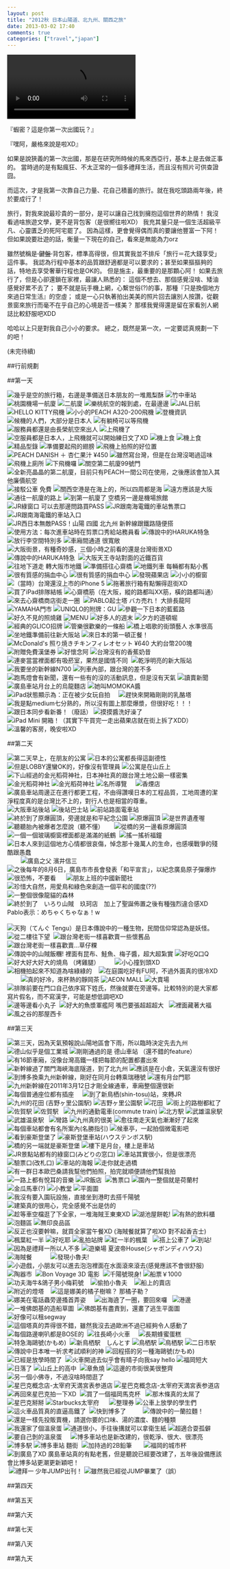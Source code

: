 ```yaml
---
layout: post
title: "2012秋 日本山陽道、北九州、關西之旅"
date: 2013-03-02 17:40
comments: true
categories: ["travel","japan"]
---
```

<video controls autoplay> 
  <source src="/attachments/2013-03-02-2012-japan-trip/Japan%202012.mp4" type="video/mp4">
  <source src="/attachments/2013-03-02-2012-japan-trip/Japan%202012.WebM" type="video/webm">
  Your browser does not support the video tag.
</video>

『蝦密？這是你第一次出國玩？』

『嘿阿，嚴格來說是啦XD』

如果是說狹義的第一次出國，那是在研究所時候的馬來西亞行，基本上是去做正事的。
當時過的是有點瘋狂、不太正常的一個多禮拜生活，而且沒有照片可供查證囧。

而這次，才是我第一次靠自己力量、花自己積蓄的旅行。就在我吃頭路兩年後，終於要成行了！


旅行，對我來說最珍貴的一部分，是可以讓自己找到擁抱這個世界的熱情！
我沒看過啥旅遊文學，更不是背包客（是很嚮往啦XD）
我充其量只是一個生活超級平凡、心靈匱乏的死阿宅罷了。
因為這樣，更會覺得偶而真的要讓他豐富一下阿！
但如果說要壯遊的話，衡量一下現在的自己，看來是無能為力orz 

雖然號稱是<del> 鍵盤 </del>背包客，標準高得很，但其實我並不排斥「旅行＝花大錢享受」這件事。
我認為行程中基本的品質跟舒適都是可以要求的；甚至如果摳摳夠的話，特地去享受奢華行程也是OK的。
但是施主，最重要的是那顆心阿！
如果去旅行了，但是心卻還鎖在家裡，最讓人熟悉的：
這個不想去、那個感覺沒啥、矮油感覺好累不去了；
要不就是玩手機上網，心繫世俗(?)的事，那種『只是換個地方來過日常生活』的空虛；
或是一心只執著拍出美美的照片回去讓別人按讚，從觀景窗來旅行而毫不在乎自己的心境是否一樣美？
那樣我覺得還是留在家看別人網誌比較舒服吧XDD

哈哈以上只是對我自己小小的要求。
總之，既然是第一次，一定要認真規劃一下的吧！

(未完待續)

##行前規劃






<!--more-->

##第一天
<div class="gallery">
<img alt="幾乎是空的旅行箱，右邊是準備送日本朋友的一堆鳳梨酥" src="http://sphotos-a.ak.fbcdn.net/hphotos-ak-ash3/527461_10151126828143807_420357871_n.jpg">
<img alt="竹中車站" src="http://sphotos-a.ak.fbcdn.net/hphotos-ak-ash3/527461_10151126828143807_420357871_n.jpg">
<img alt="桃園機場一航廈" src="http://sphotos-h.ak.fbcdn.net/hphotos-ak-snc7/406924_10151126828823807_15757396_n.jpg">
<img alt="二航廈" src="http://sphotos-h.ak.fbcdn.net/hphotos-ak-snc7/406924_10151126828823807_15757396_n.jpg">
<img alt="樂桃航空的報到處，在最邊邊" src="http://sphotos-b.ak.fbcdn.net/hphotos-ak-ash3/557680_10151126829258807_1080455380_n.jpg">
<img alt="JAL日航" src="http://sphotos-e.ak.fbcdn.net/hphotos-ak-prn1/22427_10151126831788807_1198353017_n.jpg">
<img alt="HELLO KITTY飛機" src="http://sphotos-f.ak.fbcdn.net/hphotos-ak-ash4/254203_10151126831993807_1086628630_n.jpg">
<img alt="小小的PEACH A320-200飛機" src="http://sphotos-a.ak.fbcdn.net/hphotos-ak-ash3/525653_10151126832188807_1033445392_n.jpg">
<img alt="登機資訊" src="http://sphotos-b.ak.fbcdn.net/hphotos-ak-ash3/530774_10151126832443807_239576612_n.jpg">
<img alt="候機的人們，大部分是日本人" src="http://sphotos-g.ak.fbcdn.net/hphotos-ak-ash4/1021_10151126832578807_1492064006_n.jpg">
<img alt="有躺椅可以等飛機" src="http://sphotos-h.ak.fbcdn.net/hphotos-ak-ash3/644092_10151126832733807_961521263_n.jpg">
<img alt="服務員都還是由長榮航空來出人" src="http://sphotos-e.ak.fbcdn.net/hphotos-ak-ash3/523617_10151126832883807_1840564258_n.jpg">
<img alt="上飛機了" src="http://sphotos-a.ak.fbcdn.net/hphotos-ak-prn1/557732_10151126833068807_430015421_n.jpg">
<img alt="空服員都是日本人，上飛機就可以開始練日文了XD" src="http://sphotos-e.ak.fbcdn.net/hphotos-ak-ash3/384249_10151126833273807_921662349_n.jpg">
<img alt="機上食" src="http://sphotos-a.ak.fbcdn.net/hphotos-ak-ash4/285687_10151126833498807_1337421725_n.jpg">
<img alt="機上食" src="http://sphotos-d.ak.fbcdn.net/hphotos-ak-prn1/525673_10151126833768807_169407856_n.jpg">
<img alt="精品型錄" src="http://sphotos-b.ak.fbcdn.net/hphotos-ak-ash4/409013_10151126834108807_400336960_n.jpg">
<img alt="準備要起飛的翅膀" src="http://sphotos-g.ak.fbcdn.net/hphotos-ak-snc7/579155_10151126834333807_895099878_n.jpg">
<img alt="飛機上拍照的好位置" src="http://sphotos-a.ak.fbcdn.net/hphotos-ak-ash3/559510_10151126834493807_947614180_n.jpg">
<img alt="PEACH  DANISH ＋ 杏仁果汁 ¥450" src="http://sphotos-f.ak.fbcdn.net/hphotos-ak-prn1/68417_10151126834743807_1583140784_n.jpg">
<img alt="雖然寫台灣，但是在台灣沒喝過這味" src="http://sphotos-d.ak.fbcdn.net/hphotos-ak-snc7/293732_10151126834963807_987529498_n.jpg">
<img alt="飛機上廁所" src="http://sphotos-h.ak.fbcdn.net/hphotos-ak-snc7/487341_10151126835248807_1898819899_n.jpg">
<img alt="下飛機囉" src="http://sphotos-e.ak.fbcdn.net/hphotos-ak-ash3/487149_10151126835313807_1373727149_n.jpg">
<img alt="關空第二航廈99號門" src="http://sphotos-g.ak.fbcdn.net/hphotos-ak-frc1/406950_10151126835553807_1242352187_n.jpg">
<img alt="全新亮晶晶的第二航廈，目前只有PEACH一間公司在使用，之後應該會加入其他廉價航空" src="http://sphotos-h.ak.fbcdn.net/hphotos-ak-ash4/398283_10151126835763807_866842458_n.jpg">
<img alt="接駁公車 免費" src="http://sphotos-f.ak.fbcdn.net/hphotos-ak-ash4/935_10151126835983807_937722622_n.jpg">
<img alt="關西空港是在海上的，所以四周都是海" src="http://sphotos-h.ak.fbcdn.net/hphotos-ak-prn1/521731_10151126836308807_708058054_n.jpg">
<img alt="遠方應該是大阪" src="http://sphotos-e.ak.fbcdn.net/hphotos-ak-frc3/403481_10151126836668807_1788936116_n.jpg">
<img alt="通往一航廈的路上" src="http://sphotos-c.ak.fbcdn.net/hphotos-ak-prn1/559554_10151126837113807_520108580_n.jpg">
<img alt="到第一航廈了 空橋另一邊是機場旅館" src="http://sphotos-a.ak.fbcdn.net/hphotos-ak-prn1/21156_10151126837328807_1783055362_n.jpg">
<img alt="JR綠窗口 可以去那邊問路買PASS" src="http://sphotos-g.ak.fbcdn.net/hphotos-ak-ash4/270423_10151126837488807_1010826205_n.jpg">
<img alt="JR跟南海電鐵的車站售票口" src="http://sphotos-h.ak.fbcdn.net/hphotos-ak-snc7/487322_10151126837623807_1025235470_n.jpg">
<img alt="JR跟南海電鐵的車站入口" src="http://sphotos-e.ak.fbcdn.net/hphotos-ak-prn1/30378_10151126837838807_732307971_n.jpg">
<img alt="JR西日本無敵PASS！山陽 四國 北九州 新幹線跟鐵路隨便搭" src="http://sphotos-c.ak.fbcdn.net/hphotos-ak-prn1/545559_10151126838068807_2062290341_n.jpg">
<img alt="使用方法：每次進車站時在剪票口秀給站務員看" src="http://sphotos-a.ak.fbcdn.net/hphotos-ak-snc7/398263_10151126838268807_1760797327_n.jpg">
<img alt="傳說中的HARUKA特急" src="http://sphotos-f.ak.fbcdn.net/hphotos-ak-prn1/548969_10151126838453807_400809932_n.jpg">
<img alt="放行李空間特別多" src="http://sphotos-d.ak.fbcdn.net/hphotos-ak-prn1/66228_10151126838648807_802719937_n.jpg">
<img alt="車廂間通道 很寬敞" src="http://sphotos-h.ak.fbcdn.net/hphotos-ak-prn1/32384_10151126838953807_476798836_n.jpg">
<img alt="大阪街景，有種奇妙感，三個小時之前看的還是台灣街景XD" src="http://sphotos-a.ak.fbcdn.net/hphotos-ak-snc7/3906_10151126839473807_1680388903_n.jpg">
<img alt="" src="http://sphotos-b.ak.fbcdn.net/hphotos-ak-prn1/521574_10151126839638807_648242806_n.jpg">
<img alt="傳說中的HARUKA特急" src="http://sphotos-d.ak.fbcdn.net/hphotos-ak-ash3/60615_10151126839843807_1731690989_n.jpg">
<img alt="" src="http://sphotos-a.ak.fbcdn.net/hphotos-ak-prn1/76199_10151126840148807_1184204672_n.jpg">
<img alt="大阪天王寺站對面的近鐵百貨" src="http://sphotos-c.ak.fbcdn.net/hphotos-ak-ash3/154277_10151126840348807_1625550865_n.jpg">
<img alt="往地下道走 轉大阪市地鐵" src="http://sphotos-e.ak.fbcdn.net/hphotos-ak-ash4/398253_10151126840478807_765363305_n.jpg">
<img alt="準備搭往心齋橋" src="http://sphotos-f.ak.fbcdn.net/hphotos-ak-ash4/293811_10151126840673807_963099630_n.jpg">
<img alt="地鐵列車 每輛都有點小舊" src="http://sphotos-d.ak.fbcdn.net/hphotos-ak-snc6/223737_10151126840818807_2025584004_n.jpg">
<img alt="很有質感的捐血中心" src="http://sphotos-g.ak.fbcdn.net/hphotos-ak-frc1/317713_10151126841068807_446023831_n.jpg">
<img alt="很有質感的捐血中心" src="http://sphotos-c.ak.fbcdn.net/hphotos-ak-ash3/560678_10151126841303807_249133840_n.jpg">
<img alt="發現蘋果店" src="http://sphotos-e.ak.fbcdn.net/hphotos-ak-prn1/59669_10151126841443807_16782974_n.jpg">
<img alt="小小的櫥窗" src="http://sphotos-h.ak.fbcdn.net/hphotos-ak-prn1/14389_10151126841563807_1903356797_n.jpg">
<img alt="（當時）台灣還沒上市的iPhone 5" src="http://sphotos-b.ak.fbcdn.net/hphotos-ak-snc6/223746_10151126841733807_1450235387_n.jpg">
<img alt="拖著旅行箱有點懶得逛街XD" src="http://sphotos-d.ak.fbcdn.net/hphotos-ak-ash4/400325_10151126841958807_1106378119_n.jpg">
<img alt="買了iPad排隊結帳" src="http://sphotos-f.ak.fbcdn.net/hphotos-ak-ash3/552233_10151126842128807_73048170_n.jpg">
<img alt="心齋橋筋（在大阪，縱的路都叫XX筋，橫的路都叫通）" src="http://sphotos-e.ak.fbcdn.net/hphotos-ak-ash3/46193_10151126842258807_1788323202_n.jpg">
<img alt="來去心齋橋商店街走一圈" src="http://sphotos-c.ak.fbcdn.net/hphotos-ak-frc3/293826_10151126842463807_1315365804_n.jpg">
<img alt="" src="http://sphotos-b.ak.fbcdn.net/hphotos-ak-ash4/304334_10151126842793807_2026362849_n.jpg">
<img alt="PABLO起士塔 バカ売れ！ 大排長龍阿" src="http://sphotos-a.ak.fbcdn.net/hphotos-ak-ash3/533841_10151126843058807_1334969559_n.jpg">
<img alt="YAMAHA門市" src="http://sphotos-d.ak.fbcdn.net/hphotos-ak-ash3/530755_10151126843348807_1925786253_n.jpg">
<img alt="UNIQLO的附牌：GU" src="http://sphotos-a.ak.fbcdn.net/hphotos-ak-ash3/178932_10151126843528807_12421083_n.jpg">
<img alt="參觀一下日本的藍藍路" src="http://sphotos-c.ak.fbcdn.net/hphotos-ak-ash4/302746_10151126843703807_142107956_n.jpg">
<img alt="好久不見的照燒雞" src="http://sphotos-b.ak.fbcdn.net/hphotos-ak-prn1/68450_10151126843843807_620493842_n.jpg">
<img alt="MENU" src="http://sphotos-h.ak.fbcdn.net/hphotos-ak-prn1/522912_10151126844083807_236510442_n.jpg">
<img alt="好多人的週末" src="http://sphotos-d.ak.fbcdn.net/hphotos-ak-ash3/547006_10151126844283807_2051516292_n.jpg">
<img alt="夕方的道頓堀" src="http://sphotos-c.ak.fbcdn.net/hphotos-ak-ash3/523416_10151126844548807_280551988_n.jpg">
<img alt="經典的GLICO招牌" src="http://sphotos-e.ak.fbcdn.net/hphotos-ak-ash4/394099_10151126844688807_228190276_n.jpg">
<img alt="管樂很歡樂的一條船" src="http://sphotos-d.ak.fbcdn.net/hphotos-ak-ash4/398287_10151126844943807_1068770006_n.jpg">
<img alt="橋上唱歌的街頭藝人  水準很高" src="http://sphotos-f.ak.fbcdn.net/hphotos-ak-prn1/32384_10151126845098807_1844794303_n.jpg">
<img alt="" src="http://sphotos-b.ak.fbcdn.net/hphotos-ak-ash4/292772_10151126845323807_616542856_n.jpg">
<img alt="坐地鐵準備前往新大阪站" src="http://sphotos-c.ak.fbcdn.net/hphotos-ak-ash3/557565_10151126845448807_749295151_n.jpg">
<img alt="來日本的第一頓正餐！" src="http://sphotos-e.ak.fbcdn.net/hphotos-ak-prn1/560627_10151126845563807_620583826_n.jpg">
<img alt="McDonald's 照り焼きチキンフィレオセット ¥640 大約台幣200塊" src="http://sphotos-a.ak.fbcdn.net/hphotos-ak-prn1/75964_10151126845678807_1615899800_n.jpg">
<img alt="附贈免費漢堡券" src="http://sphotos-h.ak.fbcdn.net/hphotos-ak-snc6/9226_10151126845873807_1640409909_n.jpg">
<img alt="好懷念阿" src="http://sphotos-c.ak.fbcdn.net/hphotos-ak-prn1/552178_10151126845983807_293888461_n.jpg">
<img alt="台灣沒有的香蕉奶昔" src="http://sphotos-g.ak.fbcdn.net/hphotos-ak-frc1/384865_10151126846203807_1390832532_n.jpg">
<img alt="連麥當當裡面都有吸菸室，果然是國情不同" src="http://sphotos-a.ak.fbcdn.net/hphotos-ak-ash3/9092_10151126846438807_148127861_n.jpg">
<img alt="" src="http://sphotos-f.ak.fbcdn.net/hphotos-ak-snc7/409041_10151126846648807_810632910_n.jpg">
<img alt="乾淨明亮的新大阪站" src="http://sphotos-b.ak.fbcdn.net/hphotos-ak-ash4/197330_10151126846873807_527061513_n.jpg">
<img alt="我要坐的新幹線N700" src="http://sphotos-f.ak.fbcdn.net/hphotos-ak-prn1/69594_10151126847293807_2142848649_n.jpg">
<img alt="列車內部，跟台灣的差不多" src="http://sphotos-b.ak.fbcdn.net/hphotos-ak-prn1/17007_10151126847623807_1021102968_n.jpg">
<img alt="跑馬燈會有新聞，還有一些有的沒的活動訊息，但是沒有天氣" src="http://sphotos-e.ak.fbcdn.net/hphotos-ak-snc7/1059_10151126847818807_798389593_n.jpg">
<img alt="讀賣新聞" src="http://sphotos-a.ak.fbcdn.net/hphotos-ak-ash4/404256_10151126848123807_1418443524_n.jpg">
<img alt="廣島車站月台上的烏龍麵店" src="http://sphotos-h.ak.fbcdn.net/hphotos-ak-ash3/155520_10151126848283807_319278330_n.jpg">
<img alt="她叫MOMOKA醬" src="http://sphotos-h.ak.fbcdn.net/hphotos-ak-prn1/69592_10151128029283807_1571798502_n.jpg">
<img alt="" src="http://sphotos-f.ak.fbcdn.net/hphotos-ak-prn1/30998_10151128029473807_992264585_n.jpg">
<img alt="iPad狀態顯示為：正在被少女玩自拍" src="http://sphotos-h.ak.fbcdn.net/hphotos-ak-ash4/381906_10151128029708807_2003100988_n.jpg">
<img alt="" src="http://sphotos-g.ak.fbcdn.net/hphotos-ak-prn1/560710_10151128030098807_693970607_n.jpg">
<img alt="" src="http://sphotos-a.ak.fbcdn.net/hphotos-ak-snc6/222439_10151128030308807_650872857_n.jpg">
<img alt="" src="http://sphotos-e.ak.fbcdn.net/hphotos-ak-ash4/318712_10151128030498807_2053884490_n.jpg">
<img alt="" src="http://sphotos-b.ak.fbcdn.net/hphotos-ak-prn1/58882_10151128030713807_1379777284_n.jpg">
<img alt="趕快來開箱剛剛的乳酪塔" src="http://sphotos-d.ak.fbcdn.net/hphotos-ak-prn1/32412_10151128030853807_1823981167_n.jpg">
<img alt="我是點medium七分熟的，所以沒有圖上那麼爆漿，但很好吃！！！" src="http://sphotos-e.ak.fbcdn.net/hphotos-ak-ash4/381879_10151128031138807_2087718822_n.jpg">
<img alt="跟日本同步看新番！（廢話）" src="http://sphotos-c.ak.fbcdn.net/hphotos-ak-prn1/523625_10151128031303807_914447255_n.jpg">
<img alt="摸摸醬洗好澡了" src="http://sphotos-d.ak.fbcdn.net/hphotos-ak-ash3/17026_10151128031803807_139254390_n.jpg">
<img alt="" src="http://sphotos-g.ak.fbcdn.net/hphotos-ak-ash3/546827_10151128032478807_969548486_n.jpg">
<img alt="" src="http://sphotos-c.ak.fbcdn.net/hphotos-ak-prn1/546881_10151128032878807_1558751619_n.jpg">
<img alt="iPad Mini 開箱！（其實下午買完一走出蘋果店就在街上拆了XDD）" src="http://sphotos-f.ak.fbcdn.net/hphotos-ak-frc1/302876_10151128033048807_428240411_n.jpg">
<img alt="溫馨的客房，晚安啦XD" src="http://sphotos-b.ak.fbcdn.net/hphotos-ak-ash3/525603_10151128396303807_1650389588_n.jpg">
</div>


##第二天
<div class="gallery">
<img alt="第二天早上，在朋友的公寓" src="http://sphotos-h.ak.fbcdn.net/hphotos-ak-ash4/925_10151128034443807_117961902_n.jpg">
<img alt="日本的公寓都長得這副德性" src="http://sphotos-c.ak.fbcdn.net/hphotos-ak-frc1/416880_10151128034788807_1967868739_n.jpg">
<img alt="但是LOBBY還蠻OK的，好像沒有管理員" src="http://sphotos-d.ak.fbcdn.net/hphotos-ak-prn1/36633_10151128035763807_2108615067_n.jpg">
<img alt="公寓是在山丘上" src="http://sphotos-c.ak.fbcdn.net/hphotos-ak-prn1/559366_10151128036073807_103899956_n.jpg">
<img alt="下山經過的金光稻荷神社，日本神社真的跟台灣土地公廟一樣密集" src="http://sphotos-g.ak.fbcdn.net/hphotos-ak-prn1/604106_10151128036528807_922930001_n.jpg">
<img alt="金光稻荷神社" src="http://sphotos-f.ak.fbcdn.net/hphotos-ak-snc7/409280_10151128036703807_1392844623_n.jpg">
<img alt="金光稻荷神社" src="http://sphotos-a.ak.fbcdn.net/hphotos-ak-prn1/527545_10151128037043807_1008742653_n.jpg">
<img alt="名所導覽" src="http://sphotos-b.ak.fbcdn.net/hphotos-ak-ash4/409041_10151128037738807_1627185589_n.jpg">
<img alt="" src="http://sphotos-h.ak.fbcdn.net/hphotos-ak-ash3/559611_10151128038923807_1667253650_n.jpg">
<img alt="" src="http://sphotos-c.ak.fbcdn.net/hphotos-ak-frc1/604115_10151128076348807_1806558632_n.jpg">
<img alt="" src="http://sphotos-g.ak.fbcdn.net/hphotos-ak-prn1/548366_10151128039108807_754671743_n.jpg">
<img alt="" src="http://sphotos-d.ak.fbcdn.net/hphotos-ak-ash3/644023_10151128039283807_1826206852_n.jpg">
<img alt="香煙店" src="http://sphotos-c.ak.fbcdn.net/hphotos-ak-prn1/527504_10151128039498807_11998855_n.jpg">
<img alt="廣島車站周邊正在進行都更工程，不由得讚嘆日本的工程品質，工地周遭的潔淨程度真的是台灣比不上的，對行人也是相當的尊重。" src="http://sphotos-b.ak.fbcdn.net/hphotos-ak-ash4/293804_10151128039643807_38001977_n.jpg">
<img alt="大阪車站後站" src="http://sphotos-d.ak.fbcdn.net/hphotos-ak-frc1/604173_10151128039803807_1865795697_n.jpg">
<img alt="後站巴士站" src="http://sphotos-e.ak.fbcdn.net/hphotos-ak-ash4/293804_10151128039913807_887935715_n.jpg">
<img alt="前站路面電車站" src="http://sphotos-g.ak.fbcdn.net/hphotos-ak-frc1/317261_10151128040173807_128885076_n.jpg">
<img alt="" src="http://sphotos-c.ak.fbcdn.net/hphotos-ak-frc1/604172_10151128040338807_100905524_n.jpg">
<img alt="終於到了原爆圓頂，旁邊就是和平紀念公園" src="http://sphotos-b.ak.fbcdn.net/hphotos-ak-frc1/387810_10151128041023807_709534280_n.jpg">
<img alt="原爆圓頂" src="http://sphotos-h.ak.fbcdn.net/hphotos-ak-snc7/486252_10151128041548807_1125729662_n.jpg">
<img alt="是世界遺產喔" src="http://sphotos-e.ak.fbcdn.net/hphotos-ak-ash3/560828_10151128042173807_387571035_n.jpg">
<img alt="" src="http://sphotos-f.ak.fbcdn.net/hphotos-ak-ash3/30942_10151128042853807_1436648111_n.jpg">
<img alt="" src="http://sphotos-e.ak.fbcdn.net/hphotos-ak-prn1/44476_10151128043473807_1039228209_n.jpg">
<img alt="" src="http://sphotos-g.ak.fbcdn.net/hphotos-ak-prn1/533669_10151128044033807_1534857741_n.jpg">
<img alt="" src="http://sphotos-f.ak.fbcdn.net/hphotos-ak-frc1/21809_10151128044863807_5207649_n.jpg">
<img alt="" src="http://sphotos-b.ak.fbcdn.net/hphotos-ak-prn1/603887_10151128045598807_1971538694_n.jpg">
<img alt="" src="http://sphotos-a.ak.fbcdn.net/hphotos-ak-ash3/69776_10151128046303807_440323892_n.jpg">
<img alt="" src="http://sphotos-g.ak.fbcdn.net/hphotos-ak-prn1/21317_10151128046813807_512842853_n.jpg">
<img alt="聽聽胎內被爆者怎麼說（聽不懂）" src="http://sphotos-b.ak.fbcdn.net/hphotos-ak-prn1/36571_10151128047238807_1300296135_n.jpg">
<img alt="" src="http://sphotos-c.ak.fbcdn.net/hphotos-ak-frc1/394028_10151128047808807_1947179303_n.jpg">
<img alt="" src="http://sphotos-g.ak.fbcdn.net/hphotos-ak-ash3/536335_10151128048138807_1244594027_n.jpg">
<img alt="" src="http://sphotos-d.ak.fbcdn.net/hphotos-ak-prn1/521744_10151128048578807_1958213079_n.jpg">
<img alt="" src="http://sphotos-b.ak.fbcdn.net/hphotos-ak-snc7/2047_10151128049808807_49465279_n.jpg">
<img alt="" src="http://sphotos-g.ak.fbcdn.net/hphotos-ak-prn1/65491_10151128050283807_1792554583_n.jpg">
<img alt="從橋的另一邊看原爆圓頂" src="http://sphotos-b.ak.fbcdn.net/hphotos-ak-prn1/75946_10151128050893807_556519860_n.jpg">
<img alt="一個一個玻璃櫥窗裡面都是滿滿的紙鶴" src="http://sphotos-g.ak.fbcdn.net/hphotos-ak-prn1/29389_10151128051638807_1155051118_n.jpg">
<img alt="" src="http://sphotos-b.ak.fbcdn.net/hphotos-ak-prn1/76253_10151128052498807_2029402311_n.jpg">
<img alt="搖一搖祈福鐘" src="http://sphotos-a.ak.fbcdn.net/hphotos-ak-prn1/548288_10151128052708807_153234816_n.jpg">
<img alt="" src="http://sphotos-g.ak.fbcdn.net/hphotos-ak-prn1/522974_10151128053723807_565491160_n.jpg">
<img alt="" src="http://sphotos-e.ak.fbcdn.net/hphotos-ak-ash4/396_10151128054003807_2016312431_n.jpg">
<img alt="" src="http://sphotos-b.ak.fbcdn.net/hphotos-ak-prn1/550331_10151128054308807_159815760_n.jpg">
<img alt="" src="http://sphotos-h.ak.fbcdn.net/hphotos-ak-prn1/403481_10151128054818807_611388382_n.jpg">
<img alt="" src="http://sphotos-d.ak.fbcdn.net/hphotos-ak-prn1/18491_10151128055218807_503506215_n.jpg">
<img alt="" src="http://sphotos-e.ak.fbcdn.net/hphotos-ak-prn1/536499_10151128055663807_946250300_n.jpg">
<img alt="日本人來到這個地方心情都很哀傷，悼念那十幾萬人的生命，也感嘆戰爭的殘酷跟愚蠢" src="http://sphotos-h.ak.fbcdn.net/hphotos-ak-ash4/3717_10151128056298807_944267057_n.jpg">
<img alt="" src="http://sphotos-c.ak.fbcdn.net/hphotos-ak-prn1/60621_10151128057613807_1778791713_n.jpg">
<img alt="" src="http://sphotos-d.ak.fbcdn.net/hphotos-ak-snc6/9305_10151128058058807_1461940862_n.jpg">
<img alt="" src="http://sphotos-g.ak.fbcdn.net/hphotos-ak-ash4/302875_10151128058463807_1248432221_n.jpg">
<img alt="" src="http://sphotos-e.ak.fbcdn.net/hphotos-ak-frc1/387824_10151128058958807_290887971_n.jpg">
<img alt="" src="http://sphotos-h.ak.fbcdn.net/hphotos-ak-ash4/317195_10151128059563807_1220947881_n.jpg">
<img alt="" src="http://sphotos-d.ak.fbcdn.net/hphotos-ak-ash3/67150_10151128059893807_1278291836_n.jpg">
<img alt="" src="http://sphotos-e.ak.fbcdn.net/hphotos-ak-snc6/9281_10151128060413807_1260731270_n.jpg">
<img alt="" src="http://sphotos-b.ak.fbcdn.net/hphotos-ak-ash3/68365_10151128060803807_490057660_n.jpg">
<img alt="廣島之父 濱井信三" src="http://sphotos-f.ak.fbcdn.net/hphotos-ak-ash4/316669_10151128061033807_1099400209_n.jpg">
<img alt="" src="http://sphotos-a.ak.fbcdn.net/hphotos-ak-ash3/542719_10151128061518807_625423916_n.jpg">
<img alt="" src="http://sphotos-f.ak.fbcdn.net/hphotos-ak-prn1/406966_10151128062038807_2099735780_n.jpg">
<img alt="" src="http://sphotos-d.ak.fbcdn.net/hphotos-ak-ash3/546953_10151128062543807_1821574869_n.jpg">
<img alt="" src="http://sphotos-b.ak.fbcdn.net/hphotos-ak-ash4/416814_10151128064488807_1908679208_n.jpg">
<img alt="" src="http://sphotos-h.ak.fbcdn.net/hphotos-ak-prn1/32303_10151128064868807_257770498_n.jpg">
<img alt="" src="http://sphotos-a.ak.fbcdn.net/hphotos-ak-frc1/407634_10151128065343807_1423600542_n.jpg">
<img alt="" src="http://sphotos-b.ak.fbcdn.net/hphotos-ak-prn1/527551_10151128065928807_754107841_n.jpg">
<img alt="" src="http://sphotos-h.ak.fbcdn.net/hphotos-ak-ash3/527307_10151128066243807_1273931878_n.jpg">
<img alt="之後每年的8月6日，廣島市市長會發表「和平宣言」，以紀念廣島原子彈爆炸" src="http://sphotos-g.ak.fbcdn.net/hphotos-ak-prn1/603953_10151128067008807_26592571_n.jpg">
<img alt="" src="http://sphotos-b.ak.fbcdn.net/hphotos-ak-ash3/155394_10151128067348807_1662545875_n.jpg">
<img alt="" src="http://sphotos-b.ak.fbcdn.net/hphotos-ak-prn1/76260_10151128068198807_1876455481_n.jpg">
<img alt="很恐怖，不要看" src="http://sphotos-g.ak.fbcdn.net/hphotos-ak-ash3/578956_10151128068788807_1039360962_n.jpg">
<img alt="" src="http://sphotos-d.ak.fbcdn.net/hphotos-ak-ash3/560653_10151128069348807_1302637721_n.jpg">
<img alt="" src="http://sphotos-g.ak.fbcdn.net/hphotos-ak-frc1/430671_10151128069973807_435256749_n.jpg">
<img alt="" src="http://sphotos-b.ak.fbcdn.net/hphotos-ak-ash3/557749_10151128070533807_497116499_n.jpg">
<img alt="" src="http://sphotos-a.ak.fbcdn.net/hphotos-ak-snc6/602497_10151128071253807_980185601_n.jpg">
<img alt="" src="http://sphotos-g.ak.fbcdn.net/hphotos-ak-ash3/521714_10151128071898807_2115827058_n.jpg">
<img alt="朋友上班的中國新聞社" src="http://sphotos-d.ak.fbcdn.net/hphotos-ak-snc7/6232_10151128072078807_2034805651_n.jpg">
<img alt="" src="http://sphotos-h.ak.fbcdn.net/hphotos-ak-snc7/395132_10151128076973807_802889932_n.jpg">
<img alt="" src="http://sphotos-e.ak.fbcdn.net/hphotos-ak-prn1/148165_10151128077503807_959483115_n.jpg">
<img alt="" src="http://sphotos-b.ak.fbcdn.net/hphotos-ak-ash4/306580_10151128078013807_646134855_n.jpg">
<img alt="" src="http://sphotos-a.ak.fbcdn.net/hphotos-ak-prn1/21690_10151128078453807_1243554045_n.jpg">
<img alt="" src="http://sphotos-d.ak.fbcdn.net/hphotos-ak-snc7/480279_10151128398218807_1086450186_n.jpg">
<img alt="" src="http://sphotos-c.ak.fbcdn.net/hphotos-ak-ash3/521665_10151128398398807_927027772_n.jpg">
<img alt="珍惜大自然，用愛鳥和綠色來創造一個平和的國度(??)" src="http://sphotos-e.ak.fbcdn.net/hphotos-ak-prn1/21301_10151128398443807_35210014_n.jpg">
<img alt="" src="http://sphotos-f.ak.fbcdn.net/hphotos-ak-ash4/318974_10151128398768807_1112479417_n.jpg">
<img alt="" src="http://sphotos-d.ak.fbcdn.net/hphotos-ak-snc7/381871_10151128398923807_1204411831_n.jpg">
<img alt="" src="http://sphotos-a.ak.fbcdn.net/hphotos-ak-prn1/60722_10151128398973807_2077464757_n.jpg">
<img alt="" src="http://sphotos-g.ak.fbcdn.net/hphotos-ak-frc3/480284_10151128398998807_427580444_n.jpg">
<img alt="" src="http://sphotos-d.ak.fbcdn.net/hphotos-ak-ash3/65303_10151128399283807_2030617219_n.jpg">
<img alt="" src="http://sphotos-g.ak.fbcdn.net/hphotos-ak-prn1/36321_10151128399318807_1164725722_n.jpg">
<img alt="" src="http://sphotos-a.ak.fbcdn.net/hphotos-ak-prn1/21272_10151128399493807_1424493218_n.jpg">
<img alt="一整個很像龍貓的森林" src="http://sphotos-c.ak.fbcdn.net/hphotos-ak-frc1/400341_10151128399508807_340891006_n.jpg">
<img alt="" src="http://sphotos-e.ak.fbcdn.net/hphotos-ak-ash4/486344_10151128399653807_179704685_n.jpg">
<img alt="" src="http://sphotos-h.ak.fbcdn.net/hphotos-ak-ash3/27989_10151128399728807_51447631_n.jpg">
<img alt="" src="http://sphotos-d.ak.fbcdn.net/hphotos-ak-ash3/534142_10151128399833807_98394927_n.jpg">
<img alt="" src="http://sphotos-f.ak.fbcdn.net/hphotos-ak-prn1/604043_10151128399928807_1451085058_n.jpg">
<img alt="" src="http://sphotos-e.ak.fbcdn.net/hphotos-ak-ash4/394159_10151128400083807_14972328_n.jpg">
<img alt="" src="http://sphotos-c.ak.fbcdn.net/hphotos-ak-prn1/58829_10151128400113807_715228612_n.jpg">
<img alt="" src="http://sphotos-h.ak.fbcdn.net/hphotos-ak-ash3/61422_10151128400198807_948298386_n.jpg">
<img alt="" src="http://sphotos-b.ak.fbcdn.net/hphotos-ak-prn1/44488_10151128400193807_2080772969_n.jpg">
<img alt="" src="http://sphotos-f.ak.fbcdn.net/hphotos-ak-snc7/400294_10151128400408807_162078955_n.jpg">
<img alt="終於到了　いろり山賊　玖珂店　加上了聖誕佈置之後有種強烈違合感XD Pablo表示：めちゃくちゃなぁ！w" src="http://sphotos-e.ak.fbcdn.net/hphotos-ak-ash4/403404_10151128400568807_120875090_n.jpg">
<img alt="" src="http://sphotos-h.ak.fbcdn.net/hphotos-ak-snc7/318832_10151128400848807_247750969_n.jpg">
<img alt="" src="http://sphotos-a.ak.fbcdn.net/hphotos-ak-ash3/527545_10151128401023807_1647884366_n.jpg">
<img alt="" src="http://sphotos-e.ak.fbcdn.net/hphotos-ak-ash4/480969_10151128401148807_1556141365_n.jpg">
<img alt="" src="http://sphotos-f.ak.fbcdn.net/hphotos-ak-prn1/18522_10151128401513807_553294507_n.jpg">
<img alt="" src="http://sphotos-g.ak.fbcdn.net/hphotos-ak-frc1/400219_10151128401573807_1816703799_n.jpg">
<img alt="" src="http://sphotos-e.ak.fbcdn.net/hphotos-ak-ash3/522437_10151128401768807_2044261513_n.jpg">
<img alt="" src="http://sphotos-c.ak.fbcdn.net/hphotos-ak-prn1/604045_10151128401693807_1562176289_n.jpg">
<img alt="" src="http://sphotos-b.ak.fbcdn.net/hphotos-ak-snc7/373995_10151128401953807_349807195_n.jpg">
<img alt="" src="http://sphotos-d.ak.fbcdn.net/hphotos-ak-prn1/525996_10151128402083807_564017078_n.jpg">
<img alt="" src="http://sphotos-e.ak.fbcdn.net/hphotos-ak-ash3/599088_10151128402138807_96635466_n.jpg">
<img alt="" src="http://sphotos-h.ak.fbcdn.net/hphotos-ak-prn1/197136_10151128402408807_1561981546_n.jpg">
<img alt="" src="http://sphotos-c.ak.fbcdn.net/hphotos-ak-prn1/542605_10151128402393807_1193898979_n.jpg">
<img alt="" src="http://sphotos-g.ak.fbcdn.net/hphotos-ak-snc6/197155_10151128402518807_633731891_n.jpg">
<img alt="" src="http://sphotos-c.ak.fbcdn.net/hphotos-ak-frc1/304464_10151128402913807_1773263815_n.jpg">
<img alt="" src="http://sphotos-e.ak.fbcdn.net/hphotos-ak-ash4/403564_10151128402928807_681544518_n.jpg">
<img alt="" src="http://sphotos-g.ak.fbcdn.net/hphotos-ak-ash3/602467_10151128403058807_151873042_n.jpg">
<img alt="" src="http://sphotos-a.ak.fbcdn.net/hphotos-ak-ash3/59433_10151128403073807_1229511574_n.jpg">
<img alt="天狗（てんぐ Tengu）是日本傳說中的一種生物，民間信仰常認為是妖怪。" src="http://sphotos-g.ak.fbcdn.net/hphotos-ak-prn1/530776_10151128403398807_965958812_n.jpg">
<img alt="" src="http://sphotos-f.ak.fbcdn.net/hphotos-ak-ash3/545280_10151128403563807_567562439_n.jpg">
<img alt="從二樓往下望" src="http://sphotos-c.ak.fbcdn.net/hphotos-ak-prn1/69194_10151128403928807_1595613490_n.jpg">
<img alt="" src="http://sphotos-d.ak.fbcdn.net/hphotos-ak-ash3/548415_10151128403588807_613857231_n.jpg">
<img alt="跟台灣老街一樣喜歡賣一些懷舊品" src="http://sphotos-b.ak.fbcdn.net/hphotos-ak-prn1/21102_10151128403623807_1522671754_n.jpg">
<img alt="跟台灣老街一樣喜歡賣...草仔粿" src="http://sphotos-h.ak.fbcdn.net/hphotos-ak-ash4/405130_10151128403693807_1092360673_n.jpg">
<img alt="傳說中的山賊飯糰!  裡面有昆布、鮭魚、梅子醬，超大超紮實" src="http://sphotos-e.ak.fbcdn.net/hphotos-ak-ash4/430724_10151128403938807_2005661248_n.jpg">
<img alt="好吃Q口Q" src="http://sphotos-e.ak.fbcdn.net/hphotos-ak-frc1/155570_10151128404038807_1954692702_n.jpg">
<img alt="好大好大好大的燒鳥 （烤雞腿）" src="http://sphotos-c.ak.fbcdn.net/hphotos-ak-prn1/604150_10151128404298807_1527045135_n.jpg">
<img alt="" src="http://sphotos-g.ak.fbcdn.net/hphotos-ak-ash3/550295_10151128404028807_1871306973_n.jpg">
<img alt="" src="http://sphotos-a.ak.fbcdn.net/hphotos-ak-ash3/533752_10151128404293807_1328747369_n.jpg">
<img alt="" src="http://sphotos-g.ak.fbcdn.net/hphotos-ak-prn1/30346_10151128404458807_118461632_n.jpg">
<img alt="" src="http://sphotos-f.ak.fbcdn.net/hphotos-ak-snc7/717_10151128404563807_52048498_n.jpg">
<img alt="" src="http://sphotos-d.ak.fbcdn.net/hphotos-ak-snc7/403413_10151128404663807_1292208284_n.jpg">
<img alt="" src="http://sphotos-h.ak.fbcdn.net/hphotos-ak-snc7/406918_10151128404748807_1910225996_n.jpg">
<img alt="" src="http://sphotos-g.ak.fbcdn.net/hphotos-ak-snc6/196090_10151128404918807_2024654144_n.jpg">
<img alt="" src="http://sphotos-a.ak.fbcdn.net/hphotos-ak-ash4/318707_10151128404998807_1162874416_n.jpg">
<img alt="小心撞到頭XD" src="http://sphotos-b.ak.fbcdn.net/hphotos-ak-ash4/318926_10151128405113807_783235332_n.jpg">
<img alt="" src="http://sphotos-f.ak.fbcdn.net/hphotos-ak-ash4/713_10151128405193807_844721157_n.jpg">
<img alt="相機拍起來不知道為啥綠綠的" src="http://sphotos-g.ak.fbcdn.net/hphotos-ak-prn1/59404_10151128405263807_1965373410_n.jpg">
<img alt="" src="http://sphotos-a.ak.fbcdn.net/hphotos-ak-ash3/546785_10151128405508807_444950965_n.jpg">
<img alt="" src="http://sphotos-c.ak.fbcdn.net/hphotos-ak-frc1/599030_10151128405558807_1110095121_n.jpg">
<img alt="" src="http://sphotos-f.ak.fbcdn.net/hphotos-ak-ash3/552446_10151128405648807_1583971643_n.jpg">
<img alt="在庭園吃好有FU阿，不過外面真的很冷XD" src="http://sphotos-g.ak.fbcdn.net/hphotos-ak-frc1/407647_10151128405803807_633567081_n.jpg">
<img alt="" src="http://sphotos-b.ak.fbcdn.net/hphotos-ak-ash3/578998_10151128406048807_1964069074_n.jpg">
<img alt="" src="http://sphotos-h.ak.fbcdn.net/hphotos-ak-snc7/599597_10151128406098807_1976326296_n.jpg">
<img alt="" src="http://sphotos-f.ak.fbcdn.net/hphotos-ak-ash4/374023_10151128406143807_76797126_n.jpg">
<img alt="" src="http://sphotos-b.ak.fbcdn.net/hphotos-ak-ash4/293885_10151128406468807_1248035239_n.jpg">
<img alt="" src="http://sphotos-h.ak.fbcdn.net/hphotos-ak-prn1/156439_10151128406503807_1122332259_n.jpg">
<img alt="" src="http://sphotos-a.ak.fbcdn.net/hphotos-ak-ash4/480969_10151128406613807_934252110_n.jpg">
<img alt="" src="http://sphotos-g.ak.fbcdn.net/hphotos-ak-prn1/68419_10151128406718807_1134657999_n.jpg">
<img alt="" src="http://sphotos-e.ak.fbcdn.net/hphotos-ak-ash4/416793_10151128406828807_654590682_n.jpg">
<img alt="" src="http://sphotos-c.ak.fbcdn.net/hphotos-ak-snc7/374036_10151128406858807_900126236_n.jpg">
<img alt="" src="http://sphotos-f.ak.fbcdn.net/hphotos-ak-ash4/395138_10151128406973807_1153983065_n.jpg">
<img alt="" src="http://sphotos-e.ak.fbcdn.net/hphotos-ak-prn1/31000_10151128410423807_309393208_n.jpg">
<img alt="真的好冷，來杯熱的靜岡茶" src="http://sphotos-d.ak.fbcdn.net/hphotos-ak-ash3/533886_10151128409708807_687179484_n.jpg">
<img alt="AEON MALL" src="http://sphotos-b.ak.fbcdn.net/hphotos-ak-prn1/544855_10151128409388807_317890776_n.jpg">
<img alt="大賣場" src="http://sphotos-h.ak.fbcdn.net/hphotos-ak-ash3/602557_10151128409543807_2130784081_n.jpg">
<img alt="" src="http://sphotos-b.ak.fbcdn.net/hphotos-ak-ash4/318945_10151128397448807_1927587722_n.jpg">
<img alt="" src="http://sphotos-g.ak.fbcdn.net/hphotos-ak-ash3/533887_10151128397353807_1988022999_n.jpg">
<img alt="排隊前要在門口自己依序寫下姓氏，然後就要在旁邊等。比較特別的是大家都寫片假名，而不寫漢字，可能是想低調吧XD" src="http://sphotos-a.ak.fbcdn.net/hphotos-ak-frc1/387657_10151128397363807_619298055_n.jpg">
<img alt="邊等邊看小丸子" src="http://sphotos-c.ak.fbcdn.net/hphotos-ak-ash3/65446_10151128397218807_2083377074_n.jpg">
<img alt="" src="http://sphotos-f.ak.fbcdn.net/hphotos-ak-prn1/544834_10151128409603807_1472564725_n.jpg">
<img alt="好大的魚漿軍艦阿 嘴巴要張超超超大" src="http://sphotos-d.ak.fbcdn.net/hphotos-ak-ash3/155322_10151128396938807_2125712795_n.jpg">
<img alt="" src="http://sphotos-e.ak.fbcdn.net/hphotos-ak-ash3/75980_10151128409368807_1099514927_n.jpg">
<img alt="" src="http://sphotos-h.ak.fbcdn.net/hphotos-ak-ash4/405092_10151128396723807_1728200716_n.jpg">
<img alt="裡面藏著大福" src="http://sphotos-a.ak.fbcdn.net/hphotos-ak-ash3/29416_10151128396523807_448914687_n.jpg">
<img alt="風之谷的那屋西卡" src="http://sphotos-c.ak.fbcdn.net/hphotos-ak-frc3/486268_10151128396408807_334716890_n.jpg">
</div>


##第三天
<div class="gallery">
<img alt="第三天，因為天氣預報說山陽地區會下雨，所以臨時決定先去九州" src="http://sphotos-d.ak.fbcdn.net/hphotos-ak-snc7/486175_10151129254108807_781647535_n.jpg">
<img alt="" src="http://sphotos-a.ak.fbcdn.net/hphotos-ak-prn1/59484_10151129254193807_1617779650_n.jpg">
<img alt="德山似乎是個工業城" src="http://sphotos-g.ak.fbcdn.net/hphotos-ak-snc7/485124_10151129254293807_1720269720_n.jpg">
<img alt="剛剛通過的是 德山車站 （還不錯的feature）" src="http://sphotos-c.ak.fbcdn.net/hphotos-ak-prn1/63128_10151129254388807_1686695994_n.jpg">
<img alt="有16節車廂，沒像台灣高鐵一樣把每節的配置都畫出來" src="http://sphotos-d.ak.fbcdn.net/hphotos-ak-snc7/417133_10151129254673807_316092322_n.jpg">
<img alt="新幹線過了關門海峽海底隧道，到了北九州" src="http://sphotos-c.ak.fbcdn.net/hphotos-ak-ash4/409247_10151129254708807_1435681281_n.jpg">
<img alt="應該是在小倉，天氣還沒有很好" src="http://sphotos-f.ak.fbcdn.net/hphotos-ak-ash3/530825_10151129254873807_267091457_n.jpg">
<img alt="到博多換乘九州新幹線，剛好在同月台轉乘瑞穗號" src="http://sphotos-c.ak.fbcdn.net/hphotos-ak-snc7/10480_10151129255098807_1528281817_n.jpg">
<img alt="還有月台門耶" src="http://sphotos-b.ak.fbcdn.net/hphotos-ak-prn1/46520_10151129255343807_829402952_n.jpg">
<img alt="" src="http://sphotos-h.ak.fbcdn.net/hphotos-ak-snc7/409130_10151129255348807_1198953570_n.jpg">
<img alt="" src="http://sphotos-c.ak.fbcdn.net/hphotos-ak-prn1/44524_10151129255398807_1016087326_n.jpg">
<img alt="九州新幹線在2011年3月12日才剛全線通車，車廂整個還很新" src="http://sphotos-h.ak.fbcdn.net/hphotos-ak-snc7/417124_10151129254993807_977399743_n.jpg">
<img alt="每個普通座位都有插座" src="http://sphotos-b.ak.fbcdn.net/hphotos-ak-frc1/534499_10151129255038807_2000437301_n.jpg">
<img alt="" src="http://sphotos-e.ak.fbcdn.net/hphotos-ak-ash4/404752_10151129255403807_1298065568_n.jpg">
<img alt="" src="http://sphotos-b.ak.fbcdn.net/hphotos-ak-ash4/394085_10151129255713807_360752005_n.jpg">
<img alt="" src="http://sphotos-g.ak.fbcdn.net/hphotos-ak-ash4/407618_10151129263293807_437680871_n.jpg">
<img alt="" src="http://sphotos-h.ak.fbcdn.net/hphotos-ak-ash4/381898_10151129264728807_93089280_n.jpg">
<img alt="到了新鳥栖(shin-tosu)站，來轉JR" src="http://sphotos-a.ak.fbcdn.net/hphotos-ak-frc1/311129_10151129255538807_951324375_n.jpg">
<img alt="九州的花田 (吉野ヶ里公園駅)" src="http://sphotos-a.ak.fbcdn.net/hphotos-ak-prn1/76246_10151129296528807_889169106_n.jpg">
<img alt="吉野ヶ里公園駅" src="http://sphotos-f.ak.fbcdn.net/hphotos-ak-prn1/36585_10151129296858807_1651657204_n.jpg">
<img alt="花田" src="http://sphotos-f.ak.fbcdn.net/hphotos-ak-ash3/530618_10151129297168807_883034609_n.jpg">
<img alt="" src="http://sphotos-a.ak.fbcdn.net/hphotos-ak-prn1/47424_10151129297413807_638298783_n.jpg">
<img alt="街上的路樹都紅了" src="http://sphotos-e.ak.fbcdn.net/hphotos-ak-frc3/292793_10151129297653807_1055445393_n.jpg">
<img alt="" src="http://sphotos-f.ak.fbcdn.net/hphotos-ak-ash3/552271_10151129298008807_1037746189_n.jpg">
<img alt="佐賀駅" src="http://sphotos-a.ak.fbcdn.net/hphotos-ak-ash3/33877_10151129298208807_1575101395_n.jpg">
<img alt="佐賀駅" src="http://sphotos-f.ak.fbcdn.net/hphotos-ak-prn1/604063_10151129298548807_296315209_n.jpg">
<img alt="" src="http://sphotos-d.ak.fbcdn.net/hphotos-ak-snc7/407753_10151129298753807_927095871_n.jpg">
<img alt="" src="http://sphotos-g.ak.fbcdn.net/hphotos-ak-prn1/197052_10151129299058807_1189925108_n.jpg">
<img alt="九州的通勤電車(commute train)" src="http://sphotos-e.ak.fbcdn.net/hphotos-ak-frc1/154284_10151129299278807_681091613_n.jpg">
<img alt="北方駅" src="http://sphotos-b.ak.fbcdn.net/hphotos-ak-prn1/76276_10151129299598807_1366983299_n.jpg">
<img alt="武雄温泉駅" src="http://sphotos-b.ak.fbcdn.net/hphotos-ak-ash4/314274_10151129299823807_1007557438_n.jpg">
<img alt="武雄温泉駅" src="http://sphotos-a.ak.fbcdn.net/hphotos-ak-ash3/533710_10151129300058807_1491061790_n.jpg">
<img alt="" src="http://sphotos-g.ak.fbcdn.net/hphotos-ak-ash3/9099_10151129300403807_43356921_n.jpg">
<img alt="" src="http://sphotos-e.ak.fbcdn.net/hphotos-ak-prn1/550202_10151128402428807_1228897613_n.jpg">
<img alt="彎路" src="http://sphotos-h.ak.fbcdn.net/hphotos-ak-ash3/69528_10151129300633807_1165057738_n.jpg">
<img alt="九州真的很美" src="http://sphotos-a.ak.fbcdn.net/hphotos-ak-ash3/545528_10151129300858807_1746577525_n.jpg">
<img alt="愈往南走天氣也漸漸好了起來" src="http://sphotos-e.ak.fbcdn.net/hphotos-ak-ash4/305518_10151129301553807_100942555_n.jpg">
<img alt="" src="http://sphotos-e.ak.fbcdn.net/hphotos-ak-ash3/525705_10151129302003807_566530863_n.jpg">
<img alt="每個車站都會有名所案內(名勝指引)" src="http://sphotos-f.ak.fbcdn.net/hphotos-ak-ash3/60656_10151129302238807_1847290421_n.jpg">
<img alt="候車亭，一起拍個微電影吧" src="http://sphotos-e.ak.fbcdn.net/hphotos-ak-prn1/35552_10151129302573807_859754563_n.jpg">
<img alt="看到豪斯登堡了" src="http://sphotos-e.ak.fbcdn.net/hphotos-ak-frc1/308851_10151129302818807_177217503_n.jpg">
<img alt="豪斯登堡車站(ハウステンボス駅)" src="http://sphotos-d.ak.fbcdn.net/hphotos-ak-snc7/299884_10151129303158807_833851863_n.jpg">
<img alt="橋的另一端就是豪斯登堡" src="http://sphotos-d.ak.fbcdn.net/hphotos-ak-prn1/32389_10151129303438807_976720951_n.jpg">
<img alt="樓下是月台，樓上是車站" src="http://sphotos-c.ak.fbcdn.net/hphotos-ak-prn1/28075_10151129303598807_1880695288_n.jpg">
<img alt="JR景點站都有的綠窗口(みどりの窓口)" src="http://sphotos-c.ak.fbcdn.net/hphotos-ak-ash3/523633_10151129303833807_65616669_n.jpg">
<img alt="車站其實很小，但是很漂亮" src="http://sphotos-d.ak.fbcdn.net/hphotos-ak-snc7/390154_10151129304128807_792264445_n.jpg">
<img alt="驗票口(改札口)" src="http://sphotos-b.ak.fbcdn.net/hphotos-ak-prn1/29354_10151129304343807_116874430_n.jpg">
<img alt="車站的海報" src="http://sphotos-f.ak.fbcdn.net/hphotos-ak-ash3/523600_10151129304548807_478083083_n.jpg">
<img alt="走你就走過橋" src="http://sphotos-b.ak.fbcdn.net/hphotos-ak-ash3/599738_10151129304713807_291931920_n.jpg">
<img alt="" src="http://sphotos-g.ak.fbcdn.net/hphotos-ak-prn1/527524_10151129304908807_11821101_n.jpg">
<img alt="" src="http://sphotos-h.ak.fbcdn.net/hphotos-ak-prn1/14282_10151129305183807_1392189527_n.jpg">
<img alt="有一群日本歐巴桑請我幫他們拍照，拍完就順便請他們幫我拍" src="http://sphotos-g.ak.fbcdn.net/hphotos-ak-frc3/293833_10151129305408807_1722593437_n.jpg">
<img alt="一路上都有悅耳的音樂" src="http://sphotos-b.ak.fbcdn.net/hphotos-ak-prn1/74715_10151129305653807_1900381550_n.jpg">
<img alt="JR飯店" src="http://sphotos-a.ak.fbcdn.net/hphotos-ak-ash3/552452_10151129305918807_1970028452_n.jpg">
<img alt="" src="http://sphotos-h.ak.fbcdn.net/hphotos-ak-prn1/545376_10151129306218807_398646462_n.jpg">
<img alt="售票口" src="http://sphotos-a.ak.fbcdn.net/hphotos-ak-ash3/644018_10151129306498807_788769718_n.jpg">
<img alt="園內一整個就是荷蘭村" src="http://sphotos-d.ak.fbcdn.net/hphotos-ak-prn1/557826_10151129306743807_47327375_n.jpg">
<img alt="金瓜馬車(?)" src="http://sphotos-c.ak.fbcdn.net/hphotos-ak-frc1/600463_10151129307083807_1160650243_n.jpg">
<img alt="小教堂" src="http://sphotos-c.ak.fbcdn.net/hphotos-ak-ash3/9049_10151129309888807_1082872823_n.jpg">
<img alt="平面圖" src="http://sphotos-g.ak.fbcdn.net/hphotos-ak-snc6/196133_10151129307383807_794242621_n.jpg">
<img alt="我沒有要入園玩設施，直接坐到港町去搭千陽號" src="http://sphotos-b.ak.fbcdn.net/hphotos-ak-ash4/293814_10151129307713807_1971683262_n.jpg">
<img alt="建築真的很用心，完全感覺不出是仿的" src="http://sphotos-e.ak.fbcdn.net/hphotos-ak-ash3/599775_10151129307983807_479217772_n.jpg">
<img alt="趁等車空檔逛了下全家，一堆海賊王東東XD" src="http://sphotos-d.ak.fbcdn.net/hphotos-ak-ash4/926_10151129308208807_1071826882_n.jpg">
<img alt="湖池屋餅乾!" src="http://sphotos-g.ak.fbcdn.net/hphotos-ak-prn1/530775_10151129308623807_2110938871_n.jpg">
<img alt="有熱的飲料櫃" src="http://sphotos-h.ak.fbcdn.net/hphotos-ak-ash3/545350_10151129308853807_442724885_n.jpg">
<img alt="泡麵區" src="http://sphotos-a.ak.fbcdn.net/hphotos-ak-ash3/523628_10151129309163807_1979852493_n.jpg">
<img alt="無印良品區" src="http://sphotos-e.ak.fbcdn.net/hphotos-ak-ash3/63127_10151129309293807_760377750_n.jpg">
<img alt="" src="http://sphotos-a.ak.fbcdn.net/hphotos-ak-ash3/67147_10151129309628807_81504483_n.jpg">
<img alt="" src="http://sphotos-f.ak.fbcdn.net/hphotos-ak-ash4/409360_10151129310143807_747104384_n.jpg">
<img alt="反正也沒要幹嘛，就買全家當午餐XD (海賊餐就算了啦XD 對不起香吉士)" src="http://sphotos-e.ak.fbcdn.net/hphotos-ak-ash4/602360_10151129310493807_1023587885_n.jpg">
<img alt="楓葉紅一半" src="http://sphotos-g.ak.fbcdn.net/hphotos-ak-ash3/46225_10151129311098807_1331047315_n.jpg">
<img alt="好吃耶" src="http://sphotos-c.ak.fbcdn.net/hphotos-ak-frc1/599763_10151129311383807_1886289870_n.jpg">
<img alt="亂拍站牌" src="http://sphotos-f.ak.fbcdn.net/hphotos-ak-prn1/545303_10151129311753807_700790344_n.jpg">
<img alt="紅一半的楓葉" src="http://sphotos-a.ak.fbcdn.net/hphotos-ak-ash3/599591_10151129311968807_1343945805_n.jpg">
<img alt="" src="http://sphotos-b.ak.fbcdn.net/hphotos-ak-ash3/47433_10151129312183807_835724185_n.jpg">
<img alt="" src="http://sphotos-e.ak.fbcdn.net/hphotos-ak-ash4/305567_10151129312453807_1851722293_n.jpg">
<img alt="搭上公車了" src="http://sphotos-e.ak.fbcdn.net/hphotos-ak-ash4/299792_10151129312718807_1384531121_n.jpg">
<img alt="到站!" src="http://sphotos-e.ak.fbcdn.net/hphotos-ak-ash4/316681_10151129313458807_1550315768_n.jpg">
<img alt="因為是禮拜一所以人不多" src="http://sphotos-f.ak.fbcdn.net/hphotos-ak-ash3/14250_10151129313808807_157242446_n.jpg">
<img alt="遊樂場 夏波帝House(シャボンディハウス)" src="http://sphotos-h.ak.fbcdn.net/hphotos-ak-prn1/531153_10151129314038807_642357645_n.jpg">
<img alt="" src="http://sphotos-a.ak.fbcdn.net/hphotos-ak-ash3/579206_10151129314253807_1321651686_n.jpg">
<img alt="海賊餐" src="http://sphotos-f.ak.fbcdn.net/hphotos-ak-ash4/396266_10151129314413807_1749164102_n.jpg">
<img alt="" src="http://sphotos-e.ak.fbcdn.net/hphotos-ak-ash4/318967_10151129314623807_52891806_n.jpg">
<img alt="" src="http://sphotos-a.ak.fbcdn.net/hphotos-ak-prn1/559458_10151129314813807_553222158_n.jpg">
<img alt="" src="http://sphotos-h.ak.fbcdn.net/hphotos-ak-snc7/417022_10151129314998807_725627292_n.jpg">
<img alt="" src="http://sphotos-d.ak.fbcdn.net/hphotos-ak-prn1/22521_10151129315273807_1419521662_n.jpg">
<img alt="" src="http://sphotos-g.ak.fbcdn.net/hphotos-ak-frc1/400345_10151129315608807_113705466_n.jpg">
<img alt="" src="http://sphotos-c.ak.fbcdn.net/hphotos-ak-ash4/390015_10151129315788807_293611527_n.jpg">
<img alt="" src="http://sphotos-b.ak.fbcdn.net/hphotos-ak-prn1/68300_10151129315993807_484921846_n.jpg">
<img alt="" src="http://sphotos-e.ak.fbcdn.net/hphotos-ak-ash4/406914_10151129316268807_523413893_n.jpg">
<img alt="" src="http://sphotos-h.ak.fbcdn.net/hphotos-ak-ash4/404591_10151129316443807_746498689_n.jpg">
<img alt="" src="http://sphotos-g.ak.fbcdn.net/hphotos-ak-frc1/381957_10151129316638807_527012431_n.jpg">
<img alt="發現小魯夫!" src="http://sphotos-a.ak.fbcdn.net/hphotos-ak-prn1/521670_10151129317863807_1059807318_n.jpg">
<img alt="小遊戲，小朋友可以進去泡泡裡面在水面滾來滾去(感覺應該不會很舒服)" src="http://sphotos-c.ak.fbcdn.net/hphotos-ak-ash4/3467_10151129316913807_1868824690_n.jpg">
<img alt="陶器市" src="http://sphotos-e.ak.fbcdn.net/hphotos-ak-ash3/523503_10151129317103807_808076453_n.jpg">
<img alt="" src="http://sphotos-d.ak.fbcdn.net/hphotos-ak-prn1/544806_10151129317298807_1946703353_n.jpg">
<img alt="Bon Voyage 3D 電影" src="http://sphotos-e.ak.fbcdn.net/hphotos-ak-snc7/6245_10151129317523807_297574280_n.jpg">
<img alt="" src="http://sphotos-c.ak.fbcdn.net/hphotos-ak-ash4/404613_10151129317703807_496353668_n.jpg">
<img alt="千陽號現身!" src="http://sphotos-f.ak.fbcdn.net/hphotos-ak-frc1/197038_10151129318073807_702654329_n.jpg">
<img alt="船票￥1000" src="http://sphotos-d.ak.fbcdn.net/hphotos-ak-prn1/154247_10151129318268807_1162464539_n.jpg">
<img alt="功夫海牛&amp;鴿子男小梅莉號" src="http://sphotos-b.ak.fbcdn.net/hphotos-ak-ash3/536336_10151129318413807_1884056641_n.jpg">
<img alt="" src="http://sphotos-h.ak.fbcdn.net/hphotos-ak-prn1/534480_10151129318548807_852442871_n.jpg">
<img alt="" src="http://sphotos-g.ak.fbcdn.net/hphotos-ak-snc7/374047_10151129318848807_1196508689_n.jpg">
<img alt="" src="http://sphotos-b.ak.fbcdn.net/hphotos-ak-prn1/604159_10151129319263807_658920258_n.jpg">
<img alt="偷拍小魯夫" src="http://sphotos-h.ak.fbcdn.net/hphotos-ak-ash4/305601_10151129319668807_89331398_n.jpg">
<img alt="" src="http://sphotos-c.ak.fbcdn.net/hphotos-ak-ash3/545353_10151129319773807_357729479_n.jpg">
<img alt="" src="http://sphotos-g.ak.fbcdn.net/hphotos-ak-prn1/527318_10151129319873807_332212327_n.jpg">
<img alt="" src="http://sphotos-f.ak.fbcdn.net/hphotos-ak-snc7/304300_10151129320078807_1510475777_n.jpg">
<img alt="船上的賣店" src="http://sphotos-b.ak.fbcdn.net/hphotos-ak-prn1/403431_10151129320243807_828233577_n.jpg">
<img alt="" src="http://sphotos-d.ak.fbcdn.net/hphotos-ak-prn1/304460_10151129320413807_152387012_n.jpg">
<img alt="" src="http://sphotos-b.ak.fbcdn.net/hphotos-ak-ash3/47390_10151129320603807_673130285_n.jpg">
<img alt="" src="http://sphotos-g.ak.fbcdn.net/hphotos-ak-frc1/317885_10151129320883807_1039122633_n.jpg">
<img alt="" src="http://sphotos-b.ak.fbcdn.net/hphotos-ak-ash4/403490_10151129321118807_435630819_n.jpg">
<img alt="" src="http://sphotos-g.ak.fbcdn.net/hphotos-ak-snc7/395102_10151129321313807_1252525733_n.jpg">
<img alt="" src="http://sphotos-c.ak.fbcdn.net/hphotos-ak-ash3/521828_10151129321468807_1147043120_n.jpg">
<img alt="" src="http://sphotos-h.ak.fbcdn.net/hphotos-ak-prn1/536429_10151129321708807_1391380625_n.jpg">
<img alt="" src="http://sphotos-d.ak.fbcdn.net/hphotos-ak-snc7/304356_10151129321948807_130608853_n.jpg">
<img alt="" src="http://sphotos-c.ak.fbcdn.net/hphotos-ak-frc3/293721_10151129322123807_225193443_n.jpg">
<img alt="" src="http://sphotos-b.ak.fbcdn.net/hphotos-ak-prn1/406852_10151129322308807_1132303336_n.jpg">
<img alt="" src="http://sphotos-f.ak.fbcdn.net/hphotos-ak-prn1/21691_10151129322513807_1370498390_n.jpg">
<img alt="" src="http://sphotos-d.ak.fbcdn.net/hphotos-ak-prn1/28001_10151129322783807_349150283_n.jpg">
<img alt="" src="http://sphotos-a.ak.fbcdn.net/hphotos-ak-prn1/523376_10151129322943807_1877515160_n.jpg">
<img alt="" src="http://sphotos-g.ak.fbcdn.net/hphotos-ak-prn1/404658_10151129323213807_1108126388_n.jpg">
<img alt="附近的燈塔" src="http://sphotos-e.ak.fbcdn.net/hphotos-ak-snc7/405124_10151129323458807_929881765_n.jpg">
<img alt="" src="http://sphotos-d.ak.fbcdn.net/hphotos-ak-snc7/598990_10151129323623807_731328920_n.jpg">
<img alt="" src="http://sphotos-f.ak.fbcdn.net/hphotos-ak-ash4/1000_10151129323873807_382474868_n.jpg">
<img alt="" src="http://sphotos-a.ak.fbcdn.net/hphotos-ak-ash4/485065_10151129324023807_1010169521_n.jpg">
<img alt="這是娜美的橘子樹嘛？ 那橘子勒？" src="http://sphotos-c.ak.fbcdn.net/hphotos-ak-frc3/403559_10151129324173807_1052303209_n.jpg">
<img alt="" src="http://sphotos-b.ak.fbcdn.net/hphotos-ak-snc7/387929_10151129324403807_264444257_n.jpg">
<img alt="" src="http://sphotos-f.ak.fbcdn.net/hphotos-ak-ash3/525486_10151129324598807_122624654_n.jpg">
<img alt="" src="http://sphotos-h.ak.fbcdn.net/hphotos-ak-ash3/533618_10151129325063807_1702171880_n.jpg">
<img alt="娜美在電話蟲旁邊搔首弄姿" src="http://sphotos-b.ak.fbcdn.net/hphotos-ak-ash4/430575_10151129325443807_2029681101_n.jpg">
<img alt="" src="http://sphotos-f.ak.fbcdn.net/hphotos-ak-prn1/409060_10151129325643807_1733464668_n.jpg">
<img alt="" src="http://sphotos-e.ak.fbcdn.net/hphotos-ak-ash4/390171_10151129325883807_1550662843_n.jpg">
<img alt="" src="http://sphotos-d.ak.fbcdn.net/hphotos-ak-ash4/308725_10151129326083807_1511460539_n.jpg">
<img alt="" src="http://sphotos-b.ak.fbcdn.net/hphotos-ak-ash3/23894_10151129326243807_835096579_n.jpg">
<img alt="出海遶了一圈，要回來囉" src="http://sphotos-f.ak.fbcdn.net/hphotos-ak-ash3/527267_10151129326598807_1784364545_n.jpg">
<img alt="" src="http://sphotos-a.ak.fbcdn.net/hphotos-ak-ash3/531075_10151129326818807_1016404679_n.jpg">
<img alt="" src="http://sphotos-c.ak.fbcdn.net/hphotos-ak-ash3/60603_10151129327213807_839294009_n.jpg">
<img alt="港邊" src="http://sphotos-d.ak.fbcdn.net/hphotos-ak-prn1/31021_10151129327448807_1381702557_n.jpg">
<img alt="" src="http://sphotos-a.ak.fbcdn.net/hphotos-ak-ash4/408990_10151129327758807_1876584621_n.jpg">
<img alt="" src="http://sphotos-c.ak.fbcdn.net/hphotos-ak-ash3/44537_10151129327948807_1512707933_n.jpg">
<img alt="一堆佛朗基的造船草圖" src="http://sphotos-f.ak.fbcdn.net/hphotos-ak-ash3/600597_10151129328233807_1096379720_n.jpg">
<img alt="" src="http://sphotos-c.ak.fbcdn.net/hphotos-ak-prn1/12720_10151129328443807_2057362259_n.jpg">
<img alt="佛朗基有盡責到，還畫了逃生平面圖" src="http://sphotos-d.ak.fbcdn.net/hphotos-ak-ash4/305676_10151129328573807_1180983352_n.jpg">
<img alt="好像可以租segway" src="http://sphotos-c.ak.fbcdn.net/hphotos-ak-ash3/545265_10151129328898807_1035192230_n.jpg">
<img alt="" src="http://sphotos-g.ak.fbcdn.net/hphotos-ak-ash3/29382_10151129329248807_1182670126_n.jpg">
<img alt="" src="http://sphotos-h.ak.fbcdn.net/hphotos-ak-prn1/545465_10151129329688807_512577213_n.jpg">
<img alt="" src="http://sphotos-c.ak.fbcdn.net/hphotos-ak-prn1/522339_10151129329913807_965033544_n.jpg">
<img alt="" src="http://sphotos-e.ak.fbcdn.net/hphotos-ak-ash3/552204_10151129330163807_1865073326_n.jpg">
<img alt="這個塔真的弄得很不錯，雖然我沒去過歐洲不過已經夠令人感動了" src="http://sphotos-g.ak.fbcdn.net/hphotos-ak-ash4/403559_10151129330388807_106606158_n.jpg">
<img alt="" src="http://sphotos-d.ak.fbcdn.net/hphotos-ak-ash3/527356_10151129330588807_769905674_n.jpg">
<img alt="" src="http://sphotos-h.ak.fbcdn.net/hphotos-ak-prn1/65369_10151129330943807_304294758_n.jpg">
<img alt="每個路邊喇叭都是BOSE的" src="http://sphotos-b.ak.fbcdn.net/hphotos-ak-ash3/527391_10151129331213807_1791526872_n.jpg">
<img alt="" src="http://sphotos-g.ak.fbcdn.net/hphotos-ak-ash4/404221_10151129331538807_538862108_n.jpg">
<img alt="往長崎小火車" src="http://sphotos-e.ak.fbcdn.net/hphotos-ak-prn1/23906_10151129331998807_1350874494_n.jpg">
<img alt="" src="http://sphotos-b.ak.fbcdn.net/hphotos-ak-snc7/405101_10151129332418807_862801945_n.jpg">
<img alt="" src="http://sphotos-a.ak.fbcdn.net/hphotos-ak-ash4/317787_10151129332678807_1116427819_n.jpg">
<img alt="" src="http://sphotos-b.ak.fbcdn.net/hphotos-ak-ash4/395050_10151129333053807_1465583549_n.jpg">
<img alt="" src="http://sphotos-g.ak.fbcdn.net/hphotos-ak-prn1/47391_10151129333388807_591598815_n.jpg">
<img alt="長期蜂蜜蛋糕" src="http://sphotos-c.ak.fbcdn.net/hphotos-ak-ash4/406873_10151129334368807_1199672118_n.jpg">
<img alt="" src="http://sphotos-e.ak.fbcdn.net/hphotos-ak-ash3/599178_10151129334588807_1476830046_n.jpg">
<img alt="特急海鷗號(かもめ)" src="http://sphotos-f.ak.fbcdn.net/hphotos-ak-ash4/480596_10151129334833807_851744025_n.jpg">
<img alt="" src="http://sphotos-d.ak.fbcdn.net/hphotos-ak-prn1/390017_10151129335003807_879376385_n.jpg">
<img alt="新鳥栖駅　しんとす" src="http://sphotos-g.ak.fbcdn.net/hphotos-ak-prn1/526032_10151129335258807_1756527560_n.jpg">
<img alt="鳥栖駅" src="http://sphotos-a.ak.fbcdn.net/hphotos-ak-prn1/222540_10151129335463807_540542518_n.jpg">
<img alt="鳥栖駅" src="http://sphotos-c.ak.fbcdn.net/hphotos-ak-prn1/560588_10151129335688807_1566423019_n.jpg">
<img alt="二日市駅" src="http://sphotos-e.ak.fbcdn.net/hphotos-ak-frc1/197092_10151129335873807_1709610619_n.jpg">
<img alt="傳說中日本唯一祈求考試順利的神" src="http://sphotos-b.ak.fbcdn.net/hphotos-ak-ash4/394144_10151129336433807_1646062367_n.jpg">
<img alt="回程搭的另一種海鷗號(かもめ)" src="http://sphotos-f.ak.fbcdn.net/hphotos-ak-prn1/308766_10151129336643807_1133759282_n.jpg">
<img alt="" src="http://sphotos-c.ak.fbcdn.net/hphotos-ak-ash3/579050_10151129336818807_1695333967_n.jpg">
<img alt="" src="http://sphotos-b.ak.fbcdn.net/hphotos-ak-ash3/533926_10151129336993807_712160528_n.jpg">
<img alt="" src="http://sphotos-h.ak.fbcdn.net/hphotos-ak-snc7/409026_10151129337223807_1636575014_n.jpg">
<img alt="已經是放學時間了" src="http://sphotos-d.ak.fbcdn.net/hphotos-ak-ash4/428_10151129337443807_1674827231_n.jpg">
<img alt="" src="http://sphotos-g.ak.fbcdn.net/hphotos-ak-frc1/381954_10151129337688807_2074098305_n.jpg">
<img alt="火車開過去似乎會有晴子向我say hello" src="http://sphotos-e.ak.fbcdn.net/hphotos-ak-ash3/527552_10151129337838807_945873903_n.jpg">
<img alt="福岡短大" src="http://sphotos-d.ak.fbcdn.net/hphotos-ak-prn1/44546_10151129338088807_873551796_n.jpg">
<img alt="" src="http://sphotos-f.ak.fbcdn.net/hphotos-ak-ash4/316669_10151129338358807_1041073486_n.jpg">
<img alt="" src="http://sphotos-g.ak.fbcdn.net/hphotos-ak-ash3/33852_10151129338613807_1317904206_n.jpg">
<img alt="" src="http://sphotos-b.ak.fbcdn.net/hphotos-ak-snc7/481668_10151129338948807_1035189247_n.jpg">
<img alt="日落了" src="http://sphotos-f.ak.fbcdn.net/hphotos-ak-ash4/486337_10151129339193807_569734486_n.jpg">
<img alt="山丘上的高中" src="http://sphotos-d.ak.fbcdn.net/hphotos-ak-ash4/404598_10151129339368807_1081326640_n.jpg">
<img alt="" src="http://sphotos-e.ak.fbcdn.net/hphotos-ak-ash3/14198_10151129339648807_792667731_n.jpg">
<img alt="章魚燒" src="http://sphotos-g.ak.fbcdn.net/hphotos-ak-frc1/394113_10151129339878807_1746141742_n.jpg">
<img alt="這邊的市街很美很整齊" src="http://sphotos-a.ak.fbcdn.net/hphotos-ak-prn1/603924_10151129340098807_247091545_n.jpg">
<img alt="另一個小佛寺，不過沒啥時間逛了" src="http://sphotos-b.ak.fbcdn.net/hphotos-ak-ash4/387580_10151129340328807_157414883_n.jpg">
<img alt="" src="http://sphotos-f.ak.fbcdn.net/hphotos-ak-prn1/64549_10151129349028807_1996600925_n.jpg">
<img alt="" src="http://sphotos-e.ak.fbcdn.net/hphotos-ak-prn1/61458_10151129349173807_1391405690_n.jpg">
<img alt="" src="http://sphotos-g.ak.fbcdn.net/hphotos-ak-frc3/293725_10151129349373807_453556756_n.jpg">
<img alt="" src="http://sphotos-g.ak.fbcdn.net/hphotos-ak-frc1/403384_10151129349823807_48460841_n.jpg">
<img alt="" src="http://sphotos-c.ak.fbcdn.net/hphotos-ak-ash3/21266_10151129350003807_828691587_n.jpg">
<img alt="" src="http://sphotos-e.ak.fbcdn.net/hphotos-ak-ash4/485099_10151129350183807_175242234_n.jpg">
<img alt="" src="http://sphotos-b.ak.fbcdn.net/hphotos-ak-prn1/22323_10151129350533807_268261109_n.jpg">
<img alt="" src="http://sphotos-e.ak.fbcdn.net/hphotos-ak-prn1/148195_10151129350703807_411036706_n.jpg">
<img alt="" src="http://sphotos-f.ak.fbcdn.net/hphotos-ak-snc7/3461_10151129350883807_20637103_n.jpg">
<img alt="" src="http://sphotos-b.ak.fbcdn.net/hphotos-ak-prn1/12655_10151129351138807_2002203652_n.jpg">
<img alt="" src="http://sphotos-e.ak.fbcdn.net/hphotos-ak-ash3/522231_10151129351298807_216064400_n.jpg">
<img alt="" src="http://sphotos-a.ak.fbcdn.net/hphotos-ak-ash4/316602_10151129351493807_1640038731_n.jpg">
<img alt="" src="http://sphotos-g.ak.fbcdn.net/hphotos-ak-frc1/599091_10151129351783807_1427901930_n.jpg">
<img alt="" src="http://sphotos-h.ak.fbcdn.net/hphotos-ak-prn1/12697_10151129351898807_450181310_n.jpg">
<img alt="" src="http://sphotos-e.ak.fbcdn.net/hphotos-ak-snc7/1006_10151129352078807_18800333_n.jpg">
<img alt="" src="http://sphotos-f.ak.fbcdn.net/hphotos-ak-prn1/542715_10151129352318807_577585109_n.jpg">
<img alt="" src="http://sphotos-d.ak.fbcdn.net/hphotos-ak-frc1/603882_10151129352513807_390901191_n.jpg">
<img alt="" src="http://sphotos-b.ak.fbcdn.net/hphotos-ak-snc7/403561_10151129352618807_257643721_n.jpg">
<img alt="" src="http://sphotos-h.ak.fbcdn.net/hphotos-ak-prn1/644128_10151129352768807_1203258742_n.jpg">
<img alt="" src="http://sphotos-g.ak.fbcdn.net/hphotos-ak-frc3/299894_10151129352958807_280365483_n.jpg">
<img alt="" src="http://sphotos-a.ak.fbcdn.net/hphotos-ak-ash4/573_10151129353803807_724261612_n.jpg">
<img alt="" src="http://sphotos-d.ak.fbcdn.net/hphotos-ak-snc7/407666_10151129353913807_1150144941_n.jpg">
<img alt="" src="http://sphotos-b.ak.fbcdn.net/hphotos-ak-prn1/12724_10151129354313807_605672848_n.jpg">
<img alt="" src="http://sphotos-e.ak.fbcdn.net/hphotos-ak-ash3/69746_10151129371498807_2042584759_n.jpg">
<img alt="" src="http://sphotos-c.ak.fbcdn.net/hphotos-ak-prn1/544738_10151129354413807_590162951_n.jpg">
<img alt="" src="http://sphotos-e.ak.fbcdn.net/hphotos-ak-prn1/60728_10151129354583807_1847327188_n.jpg">
<img alt="" src="http://sphotos-g.ak.fbcdn.net/hphotos-ak-frc3/299733_10151129354763807_1681065204_n.jpg">
<img alt="" src="http://sphotos-a.ak.fbcdn.net/hphotos-ak-ash3/530585_10151129354843807_175640598_n.jpg">
<img alt="" src="http://sphotos-b.ak.fbcdn.net/hphotos-ak-ash4/430668_10151129354988807_929158663_n.jpg">
<img alt="" src="http://sphotos-c.ak.fbcdn.net/hphotos-ak-ash4/222481_10151129355183807_1592542366_n.jpg">
<img alt="" src="http://sphotos-e.ak.fbcdn.net/hphotos-ak-ash4/387787_10151129355338807_137159514_n.jpg">
<img alt="" src="http://sphotos-a.ak.fbcdn.net/hphotos-ak-frc1/317249_10151129355538807_1225825018_n.jpg">
<img alt="" src="http://sphotos-e.ak.fbcdn.net/hphotos-ak-prn1/21088_10151129340578807_664674316_n.jpg">
<img alt="" src="http://sphotos-d.ak.fbcdn.net/hphotos-ak-prn1/75943_10151129355743807_1367511739_n.jpg">
<img alt="" src="http://sphotos-h.ak.fbcdn.net/hphotos-ak-prn1/536409_10151129355943807_1841631394_n.jpg">
<img alt="星巴克概念店-太宰府天満宮表参道店" src="http://sphotos-c.ak.fbcdn.net/hphotos-ak-ash3/550297_10151129349568807_964221119_n.jpg">
<img alt="星巴克概念店-太宰府天満宮表参道店" src="http://sphotos-f.ak.fbcdn.net/hphotos-ak-prn1/521653_10151129349678807_1279981646_n.jpg">
<img alt="再回來星巴克拍一下XD" src="http://sphotos-b.ak.fbcdn.net/hphotos-ak-prn1/21102_10151129356103807_2005815140_n.jpg">
<img alt="" src="http://sphotos-a.ak.fbcdn.net/hphotos-ak-prn1/32390_10151129356233807_823085854_n.jpg">
<img alt="買了一個福岡馬克杯" src="http://sphotos-a.ak.fbcdn.net/hphotos-ak-ash3/552276_10151129356813807_414014968_n.jpg">
<img alt="" src="http://sphotos-g.ak.fbcdn.net/hphotos-ak-prn1/154262_10151129357518807_1126205198_n.jpg">
<img alt="" src="http://sphotos-f.ak.fbcdn.net/hphotos-ak-ash3/599193_10151129357603807_1642335303_n.jpg">
<img alt="那木條真的太屌了" src="http://sphotos-b.ak.fbcdn.net/hphotos-ak-ash4/403501_10151129357713807_1468735684_n.jpg">
<img alt="" src="http://sphotos-a.ak.fbcdn.net/hphotos-ak-ash3/28855_10151129357888807_855141551_n.jpg">
<img alt="星巴克掰掰" src="http://sphotos-d.ak.fbcdn.net/hphotos-ak-snc6/249332_10151129358048807_1918155999_n.jpg">
<img alt="Starbucks太宰府" src="http://sphotos-c.ak.fbcdn.net/hphotos-ak-prn1/46222_10151129371613807_1250479278_n.jpg">
<img alt="" src="http://sphotos-h.ak.fbcdn.net/hphotos-ak-ash3/530724_10151129358183807_833994028_n.jpg">
<img alt="" src="http://sphotos-c.ak.fbcdn.net/hphotos-ak-ash3/579019_10151129358363807_1824465412_n.jpg">
<img alt="" src="http://sphotos-a.ak.fbcdn.net/hphotos-ak-ash4/404256_10151129358438807_346544599_n.jpg">
<img alt="" src="http://sphotos-h.ak.fbcdn.net/hphotos-ak-prn1/603922_10151129358593807_649019232_n.jpg">
<img alt="" src="http://sphotos-b.ak.fbcdn.net/hphotos-ak-prn1/36318_10151129358788807_336907655_n.jpg">
<img alt="整理券" src="http://sphotos-g.ak.fbcdn.net/hphotos-ak-snc7/305671_10151129358973807_665097679_n.jpg">
<img alt="公車上放學的學生們" src="http://sphotos-a.ak.fbcdn.net/hphotos-ak-ash3/533485_10151129359148807_1110601763_n.jpg">
<img alt="這火車品質真的直逼高鐵了" src="http://sphotos-c.ak.fbcdn.net/hphotos-ak-frc1/599765_10151129359273807_1922338530_n.jpg">
<img alt="" src="http://sphotos-e.ak.fbcdn.net/hphotos-ak-prn1/44477_10151129359383807_454031221_n.jpg">
<img alt="快到博多了" src="http://sphotos-h.ak.fbcdn.net/hphotos-ak-prn1/21133_10151129359493807_1692986963_n.jpg">
<img alt="" src="http://sphotos-d.ak.fbcdn.net/hphotos-ak-ash3/579197_10151129359648807_1979079046_n.jpg">
<img alt="" src="http://sphotos-e.ak.fbcdn.net/hphotos-ak-ash3/559486_10151129359908807_1718445153_n.jpg">
<img alt="" src="http://sphotos-h.ak.fbcdn.net/hphotos-ak-prn1/531022_10151129360038807_904418409_n.jpg">
<img alt="" src="http://sphotos-b.ak.fbcdn.net/hphotos-ak-ash4/316656_10151129360208807_1685204014_n.jpg">
<img alt="" src="http://sphotos-a.ak.fbcdn.net/hphotos-ak-prn1/60641_10151129360568807_106302611_n.jpg">
<img alt="" src="http://sphotos-e.ak.fbcdn.net/hphotos-ak-prn1/542617_10151129360773807_2098078670_n.jpg">
<img alt="" src="http://sphotos-f.ak.fbcdn.net/hphotos-ak-ash3/599712_10151129360908807_1195479701_n.jpg">
<img alt="" src="http://sphotos-a.ak.fbcdn.net/hphotos-ak-ash3/600687_10151129361013807_1749664910_n.jpg">
<img alt="" src="http://sphotos-g.ak.fbcdn.net/hphotos-ak-snc7/602347_10151129361153807_525678799_n.jpg">
<img alt="傳說中的一蘭拉麵！" src="http://sphotos-b.ak.fbcdn.net/hphotos-ak-ash4/3478_10151129361338807_1895063419_n.jpg">
<img alt="" src="http://sphotos-h.ak.fbcdn.net/hphotos-ak-frc1/149797_10151129361453807_674259202_n.jpg">
<img alt="還是一樣先投販賣機，請選你要的口味、湯的濃度、麵的種類" src="http://sphotos-c.ak.fbcdn.net/hphotos-ak-prn1/559479_10151129361608807_1859230667_n.jpg">
<img alt="我還家了個溫泉蛋" src="http://sphotos-h.ak.fbcdn.net/hphotos-ak-ash3/552174_10151129361833807_1834100433_n.jpg">
<img alt="通道很小，手往後搆就可以拿衛生紙" src="http://sphotos-f.ak.fbcdn.net/hphotos-ak-prn1/69754_10151129361988807_1327225736_n.jpg">
<img alt="超適合耍孤僻" src="http://sphotos-a.ak.fbcdn.net/hphotos-ak-snc7/10495_10151129362193807_1633082683_n.jpg">
<img alt="" src="http://sphotos-e.ak.fbcdn.net/hphotos-ak-prn1/533565_10151129362573807_615426035_n.jpg">
<img alt="要自己剝的溫泉蛋" src="http://sphotos-c.ak.fbcdn.net/hphotos-ak-ash3/22514_10151129362708807_640153164_n.jpg">
<img alt="" src="http://sphotos-f.ak.fbcdn.net/hphotos-ak-ash4/403423_10151129362838807_907401783_n.jpg">
<img alt="" src="http://sphotos-e.ak.fbcdn.net/hphotos-ak-prn1/249302_10151129362988807_532655698_n.jpg">
<img alt="" src="http://sphotos-g.ak.fbcdn.net/hphotos-ak-ash3/64543_10151129363133807_1858230041_n.jpg">
<img alt="" src="http://sphotos-a.ak.fbcdn.net/hphotos-ak-ash4/400360_10151129363253807_1141150034_n.jpg">
<img alt="博多車站也是新改建的，很乾淨、很大、很漂亮" src="http://sphotos-d.ak.fbcdn.net/hphotos-ak-prn1/409288_10151129363363807_688470165_n.jpg">
<img alt="博多駅" src="http://sphotos-f.ak.fbcdn.net/hphotos-ak-prn1/407741_10151129363543807_537978914_n.jpg">
<img alt="博多車站 麵街" src="http://sphotos-b.ak.fbcdn.net/hphotos-ak-snc7/305620_10151129407303807_1677539076_n.jpg">
<img alt="" src="http://sphotos-c.ak.fbcdn.net/hphotos-ak-snc7/405026_10151129407568807_1015741243_n.jpg">
<img alt="加持過的2B鉛筆" src="http://sphotos-f.ak.fbcdn.net/hphotos-ak-ash4/3707_10151129408128807_1195948250_n.jpg">
<img alt="" src="http://sphotos-c.ak.fbcdn.net/hphotos-ak-frc1/317857_10151129408463807_225422815_n.jpg">
<img alt="" src="http://sphotos-c.ak.fbcdn.net/hphotos-ak-snc7/602261_10151129408858807_1574474561_n.jpg">
<img alt="" src="http://sphotos-d.ak.fbcdn.net/hphotos-ak-snc7/430654_10151129409013807_509421237_n.jpg">
<img alt="" src="http://sphotos-d.ak.fbcdn.net/hphotos-ak-snc7/409273_10151129409258807_1624653695_n.jpg">
<img alt="" src="http://sphotos-g.ak.fbcdn.net/hphotos-ak-ash4/305583_10151129409473807_468967046_n.jpg">
<img alt="" src="http://sphotos-d.ak.fbcdn.net/hphotos-ak-ash3/579231_10151129409643807_1740143462_n.jpg">
<img alt="福岡的城市杯" src="http://sphotos-h.ak.fbcdn.net/hphotos-ak-snc7/599005_10151129409838807_1091556178_n.jpg">
<img alt="" src="http://sphotos-d.ak.fbcdn.net/hphotos-ak-frc1/68068_10151129410008807_1439222068_n.jpg">
<img alt="到廣島了XD 廣島車站真的有點老舊，但是聽說已經要改建了，五年後設備應該會比博多站更潮更新穎吧！" src="http://sphotos-g.ak.fbcdn.net/hphotos-ak-prn1/545425_10151129410168807_1669591686_n.jpg">
<img alt="" src="http://sphotos-f.ak.fbcdn.net/hphotos-ak-snc7/308734_10151129410438807_1691365072_n.jpg">
<img alt="禮拜一 少年JUMP出刊！" src="http://sphotos-h.ak.fbcdn.net/hphotos-ak-snc7/409255_10151129410778807_568520085_n.jpg">
<img alt="雖然我已經從JUMP畢業了（誤）" src="http://sphotos-e.ak.fbcdn.net/hphotos-ak-prn1/530981_10151129410978807_2078485340_n.jpg">
</div>


##第四天
<div class="gallery">
</div>


##第五天
<div class="gallery">
</div>


##第六天
<div class="gallery">
</div>


##第七天
<div class="gallery">
</div>


##第八天
<div class="gallery">
</div>


##第九天
<div class="gallery">
</div>


